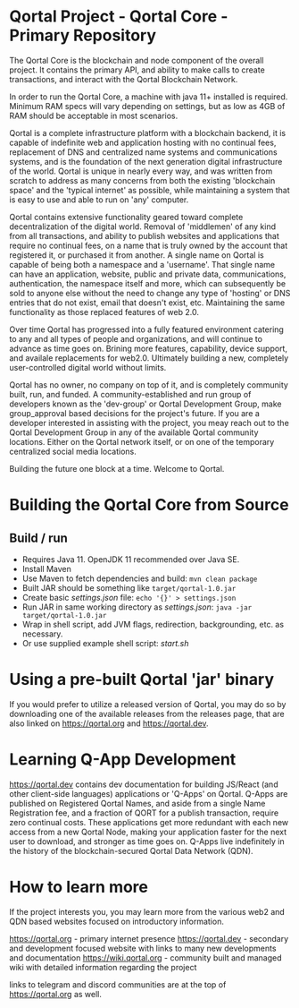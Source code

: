 # Qortal Project - Qortal Core - Primary Repository
The Qortal Core is the blockchain and node component of the overall project. It contains the primary API, and ability to make calls to create transactions, and interact with the Qortal Blockchain Network. 

In order to run the Qortal Core, a machine with java 11+ installed is required. Minimum RAM specs will vary depending on settings, but as low as 4GB of RAM should be acceptable in most scenarios. 

Qortal is a complete infrastructure platform with a blockchain backend, it is capable of indefinite web and application hosting with no continual fees, replacement of DNS and centralized name systems and communications systems, and is the foundation of the next generation digital infrastructure of the world. Qortal is unique in nearly every way, and was written from scratch to address as many concerns from both the existing 'blockchain space' and the 'typical internet' as possible, while maintaining a system that is easy to use and able to run on 'any' computer. 

Qortal contains extensive functionality geared toward complete decentralization of the digital world. Removal of 'middlemen' of any kind from all transactions, and ability to publish websites and applications that require no continual fees, on a name that is truly owned by the account that registered it, or purchased it from another. A single name on Qortal is capable of being both a namespace and a 'username'. That single name can have an application, website, public and private data, communications, authentication, the namespace itself and more, which can subsequently be sold to anyone else without the need to change any type of 'hosting' or DNS entries that do not exist, email that doesn't exist, etc. Maintaining the same functionality as those replaced features of web 2.0. 

Over time Qortal has progressed into a fully featured environment catering to any and all types of people and organizations, and will continue to advance as time goes on. Brining more features, capability, device support, and availale replacements for web2.0. Ultimately building a new, completely user-controlled digital world without limits. 

Qortal has no owner, no company on top of it, and is completely community built, run, and funded. A community-established and run group of developers known as the 'dev-group' or Qortal Development Group, make group_approval based decisions for the project's future. If you are a developer interested in assisting with the project, you meay reach out to the Qortal Development Group in any of the available Qortal community locations. Either on the Qortal network itself, or on one of the temporary centralized social media locations. 

Building the future one block at a time. Welcome to Qortal. 

# Building the Qortal Core from Source

## Build / run

- Requires Java 11. OpenJDK 11 recommended over Java SE.
- Install Maven
- Use Maven to fetch dependencies and build: `mvn clean package`
- Built JAR should be something like `target/qortal-1.0.jar`
- Create basic *settings.json* file: `echo '{}' > settings.json`
- Run JAR in same working directory as *settings.json*: `java -jar target/qortal-1.0.jar`
- Wrap in shell script, add JVM flags, redirection, backgrounding, etc. as necessary.
- Or use supplied example shell script: *start.sh*

# Using a pre-built Qortal 'jar' binary

If you would prefer to utilize a released version of Qortal, you may do so by downloading one of the available releases from the releases page, that are also linked on https://qortal.org and https://qortal.dev. 

# Learning Q-App Development

https://qortal.dev contains dev documentation for building JS/React (and other client-side languages) applications or 'Q-Apps' on Qortal. Q-Apps are published on Registered Qortal Names, and aside from a single Name Registration fee, and a fraction of QORT for a publish transaction, require zero continual costs. These applications get more redundant with each new access from a new Qortal Node, making your application faster for the next user to download, and stronger as time goes on. Q-Apps live indefinitely in the history of the blockchain-secured Qortal Data Network (QDN).

# How to learn more

If the project interests you, you may learn more from the various web2 and QDN based websites focused on introductory information. 

https://qortal.org - primary internet presence 
https://qortal.dev - secondary and development focused website with links to many new developments and documentation
https://wiki.qortal.org - community built and managed wiki with detailed information regarding the project

links to telegram and discord communities are at the top of https://qortal.org as well. 
